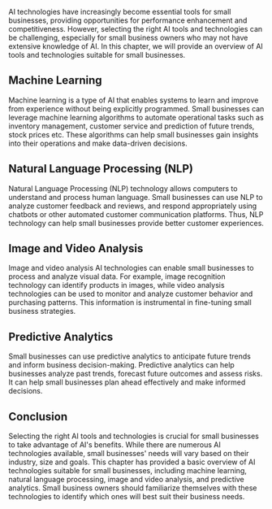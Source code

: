 

AI technologies have increasingly become essential tools for small businesses, providing opportunities for performance enhancement and competitiveness. However, selecting the right AI tools and technologies can be challenging, especially for small business owners who may not have extensive knowledge of AI. In this chapter, we will provide an overview of AI tools and technologies suitable for small businesses.

Machine Learning
----------------

Machine learning is a type of AI that enables systems to learn and improve from experience without being explicitly programmed. Small businesses can leverage machine learning algorithms to automate operational tasks such as inventory management, customer service and prediction of future trends, stock prices etc. These algorithms can help small businesses gain insights into their operations and make data-driven decisions.

Natural Language Processing (NLP)
---------------------------------

Natural Language Processing (NLP) technology allows computers to understand and process human language. Small businesses can use NLP to analyze customer feedback and reviews, and respond appropriately using chatbots or other automated customer communication platforms. Thus, NLP technology can help small businesses provide better customer experiences.

Image and Video Analysis
------------------------

Image and video analysis AI technologies can enable small businesses to process and analyze visual data. For example, image recognition technology can identify products in images, while video analysis technologies can be used to monitor and analyze customer behavior and purchasing patterns. This information is instrumental in fine-tuning small business strategies.

Predictive Analytics
--------------------

Small businesses can use predictive analytics to anticipate future trends and inform business decision-making. Predictive analytics can help businesses analyze past trends, forecast future outcomes and assess risks. It can help small businesses plan ahead effectively and make informed decisions.

Conclusion
----------

Selecting the right AI tools and technologies is crucial for small businesses to take advantage of AI's benefits. While there are numerous AI technologies available, small businesses' needs will vary based on their industry, size and goals. This chapter has provided a basic overview of AI technologies suitable for small businesses, including machine learning, natural language processing, image and video analysis, and predictive analytics. Small business owners should familiarize themselves with these technologies to identify which ones will best suit their business needs.

